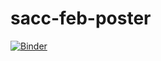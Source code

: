 # sacc-feb-poster

[![Binder](https://mybinder.org/badge_logo.svg)](https://mybinder.org/v2/gh/gabriel-laude/mybinder-trial.git/HEAD)

